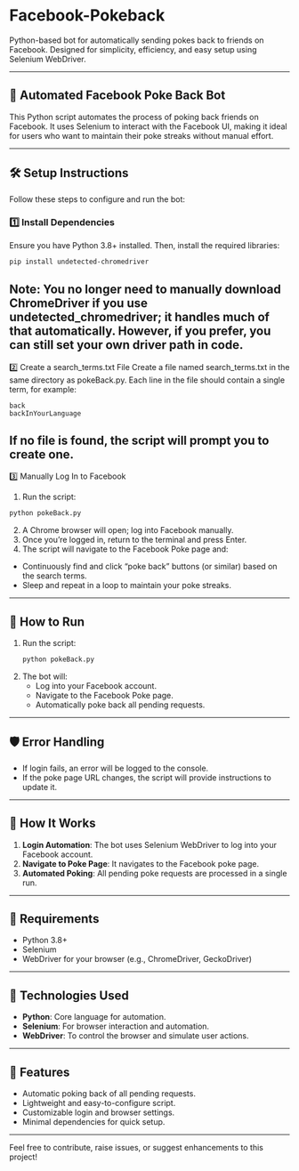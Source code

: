 # Facebook-Pokeback
Python-based bot for automatically sending pokes back to friends on Facebook. Designed for simplicity, efficiency, and easy setup using Selenium WebDriver.

---

## 🤖 Automated Facebook Poke Back Bot

This Python script automates the process of poking back friends on Facebook. It uses Selenium to interact with the Facebook UI, making it ideal for users who want to maintain their poke streaks without manual effort.

---

## 🛠️ Setup Instructions

Follow these steps to configure and run the bot:

### 1️⃣ Install Dependencies
Ensure you have Python 3.8+ installed. Then, install the required libraries:
```bash
pip install undetected-chromedriver
```
Note: You no longer need to manually download ChromeDriver if you use undetected_chromedriver; it handles much of that automatically. However, if you prefer, you can still set your own driver path in code.
---

2️⃣ Create a search_terms.txt File
Create a file named search_terms.txt in the same directory as pokeBack.py.
Each line in the file should contain a single term, for example:
```
back
backInYourLanguage
```
If no file is found, the script will prompt you to create one.
---


3️⃣ Manually Log In to Facebook
1. Run the script:
```python
python pokeBack.py
```
2. A Chrome browser will open; log into Facebook manually.
3. Once you’re logged in, return to the terminal and press Enter.
4. The script will navigate to the Facebook Poke page and:
  * Continuously find and click “poke back” buttons (or similar) based on the search terms.
  * Sleep and repeat in a loop to maintain your poke streaks.
---

## 🚀 How to Run

1. Run the script:
   ```bash
   python pokeBack.py
   ```
2. The bot will:
   - Log into your Facebook account.
   - Navigate to the Facebook Poke page.
   - Automatically poke back all pending requests.

---

## 🛡️ Error Handling

- If login fails, an error will be logged to the console.
- If the poke page URL changes, the script will provide instructions to update it.

---

## 📂 How It Works

1. **Login Automation**: The bot uses Selenium WebDriver to log into your Facebook account.
2. **Navigate to Poke Page**: It navigates to the Facebook poke page.
3. **Automated Poking**: All pending poke requests are processed in a single run.

---

## 🔧 Requirements
- Python 3.8+  
- Selenium  
- WebDriver for your browser (e.g., ChromeDriver, GeckoDriver)

---

## 🧰 Technologies Used
- **Python**: Core language for automation.
- **Selenium**: For browser interaction and automation.
- **WebDriver**: To control the browser and simulate user actions.

---

## 🌟 Features
- Automatic poking back of all pending requests.
- Lightweight and easy-to-configure script.
- Customizable login and browser settings.
- Minimal dependencies for quick setup.

---

Feel free to contribute, raise issues, or suggest enhancements to this project!
